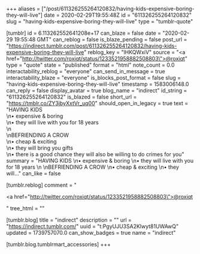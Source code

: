+++
aliases = ["/post/611326255264120832/having-kids-expensive-boring-they-will-live"]
date = 2020-02-29T19:55:48Z
id = "611326255264120832"
slug = "having-kids-expensive-boring-they-will-live"
type = "tumblr-quote"

[tumblr]
id = 6.113262552641208e+17
can_blaze = false
date = "2020-02-29 19:55:48 GMT"
can_reblog = false
is_blaze_pending = false
post_url = "https://indirect.tumblr.com/post/611326255264120832/having-kids-expensive-boring-they-will-live"
reblog_key = "lHKQWxiV"
source = "<a href=\"http://twitter.com/roxiqt/status/1233521958882508803\">@roxiqt</a>"
type = "quote"
state = "published"
format = "html"
note_count = 0.0
interactability_reblog = "everyone"
can_send_in_message = true
interactability_blaze = "everyone"
is_blocks_post_format = false
slug = "having-kids-expensive-boring-they-will-live"
timestamp = 1583006148.0
can_reply = false
display_avatar = true
blog_name = "indirect"
id_string = "611326255264120832"
is_blazed = false
short_url = "https://tmblr.co/ZY3jbyXxtVr_uq00"
should_open_in_legacy = true
text = "HAVING KIDS<br/>\n• expensive &amp; boring<br/>\n• they will live with you for 18 years<br/>\n<br/>\nBEFRIENDING A CROW<br/>\n• cheap &amp; exciting<br/>\n• they will bring you gifts<br/>\n• there is a good chance they will also be willing to do crimes for you"
summary = "HAVING KIDS \n• expensive & boring \n• they will live with you for 18 years \n \nBEFRIENDING A CROW \n• cheap & exciting \n• they will..."
can_like = false

[tumblr.reblog]
comment = "<p><a href=\"http://twitter.com/roxiqt/status/1233521958882508803\">@roxiqt</a></p>"
tree_html = ""

[tumblr.blog]
title = "indirect"
description = ""
url = "https://indirect.tumblr.com/"
uuid = "t:PgyUJU3SA2Klwyt81UWAwQ"
updated = 1739757070.0
can_show_badges = true
name = "indirect"

[tumblr.blog.tumblrmart_accessories]
+++

